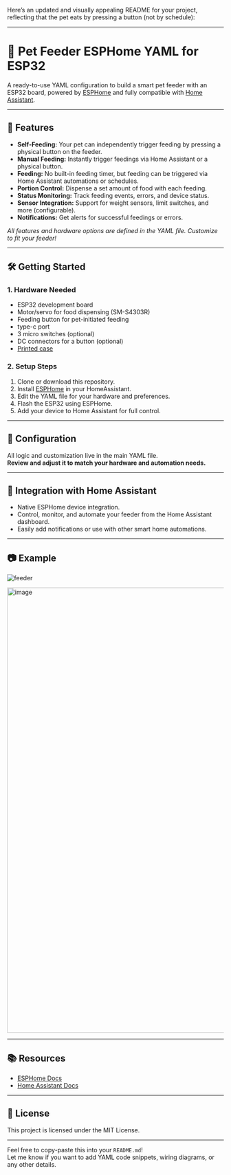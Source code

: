 Here’s an updated and visually appealing README for your project, reflecting that the pet eats by pressing a button (not by schedule):

---

# 🐾 Pet Feeder ESPHome YAML for ESP32

A ready-to-use YAML configuration to build a smart pet feeder with an ESP32 board, powered by [ESPHome](https://esphome.io/) and fully compatible with [Home Assistant](https://www.home-assistant.io/).

---

## 🚀 Features
- **Self-Feeding:** Your pet can independently trigger feeding by pressing a physical button on the feeder.
- **Manual Feeding:** Instantly trigger feedings via Home Assistant or a physical button.
- **Feeding:** No built-in feeding timer, but feeding can be triggered via Home Assistant automations or schedules.
- **Portion Control:** Dispense a set amount of food with each feeding.
- **Status Monitoring:** Track feeding events, errors, and device status.
- **Sensor Integration:** Support for weight sensors, limit switches, and more (configurable).
- **Notifications:** Get alerts for successful feedings or errors.

_All features and hardware options are defined in the YAML file. Customize to fit your feeder!_

---

## 🛠️ Getting Started

### 1. **Hardware Needed**
- ESP32 development board
- Motor/servo for food dispensing (SM-S4303R)
- Feeding button for pet-initiated feeding
- type-c port
- 3 micro switches (optional)
- DC connectors for a button (optional)
- [Printed case](https://www.printables.com/model/872397-pet-feeder)

### 2. **Setup Steps**
1. Clone or download this repository.
2. Install [ESPHome](https://esphome.io/) in your HomeAssistant.
3. Edit the YAML file for your hardware and preferences.
4. Flash the ESP32 using ESPHome.
5. Add your device to Home Assistant for full control.

---

## 📄 Configuration

All logic and customization live in the main YAML file.  
**Review and adjust it to match your hardware and automation needs.**

---

## 🤝 Integration with Home Assistant

- Native ESPHome device integration.
- Control, monitor, and automate your feeder from the Home Assistant dashboard.
- Easily add notifications or use with other smart home automations.

---

## 📷 Example
![feeder](https://github.com/user-attachments/assets/b7a7f3d0-c273-4a74-bec3-d9de756c9fb9)

<img width="2416" height="1036" alt="image" src="https://github.com/user-attachments/assets/dcccd240-9042-4991-b540-ac1b83e3f1d3" />


---

## 📚 Resources

- [ESPHome Docs](https://esphome.io/)
- [Home Assistant Docs](https://www.home-assistant.io/integrations/esphome/)

---

## 📝 License

This project is licensed under the MIT License.

---

Feel free to copy-paste this into your `README.md`!  
Let me know if you want to add YAML code snippets, wiring diagrams, or any other details.

